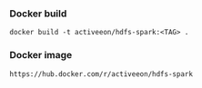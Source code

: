 ### Docker build
```
docker build -t activeeon/hdfs-spark:<TAG> .
```

### Docker image
```
https://hub.docker.com/r/activeeon/hdfs-spark
```
